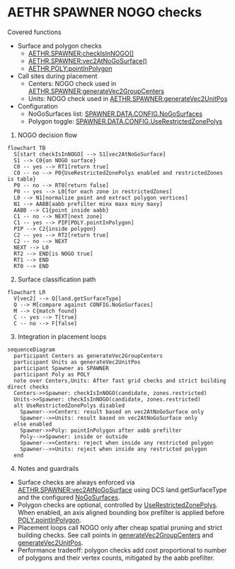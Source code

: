 # AETHR SPAWNER NOGO checks

Covered functions
- Surface and polygon checks
  - [AETHR.SPAWNER:checkIsInNOGO()](dev/SPAWNER.lua:2085)
  - [AETHR.SPAWNER:vec2AtNoGoSurface()](dev/SPAWNER.lua:2128)
  - [AETHR.POLY:pointInPolygon](dev/POLY.lua:61)
- Call sites during placement
  - Centers: NOGO check used in [AETHR.SPAWNER:generateVec2GroupCenters](dev/SPAWNER.lua:1227)
  - Units: NOGO check used in [AETHR.SPAWNER:generateVec2UnitPos](dev/SPAWNER.lua:1504)
- Configuration
  - NoGoSurfaces list: [SPAWNER.DATA.CONFIG.NoGoSurfaces](dev/SPAWNER.lua:108)
  - Polygon toggle: [SPAWNER.DATA.CONFIG.UseRestrictedZonePolys](dev/SPAWNER.lua:101)

1. NOGO decision flow

```mermaid
flowchart TB
  S[start checkIsInNOGO] --> S1[vec2AtNoGoSurface]
  S1 --> C0{on NOGO surface}
  C0 -- yes --> RT1[return true]
  C0 -- no --> P0{UseRestrictedZonePolys enabled and restrictedZones is table}
  P0 -- no --> RT0[return false]
  P0 -- yes --> L0[for each zone in restrictedZones]
  L0 --> N1[normalize point and extract polygon vertices]
  N1 --> AABB[aabb prefilter minx maxx miny maxy]
  AABB --> C1{point inside aabb}
  C1 -- no --> NEXT[next zone]
  C1 -- yes --> PIP[POLY.pointInPolygon]
  PIP --> C2{inside polygon}
  C2 -- yes --> RT2[return true]
  C2 -- no --> NEXT
  NEXT --> L0
  RT2 --> END[is NOGO true]
  RT1 --> END
  RT0 --> END
```

2. Surface classification path

```mermaid
flowchart LR
  V[vec2] --> Q[land.getSurfaceType]
  Q --> M[compare against CONFIG.NoGoSurfaces]
  M --> C{match found}
  C -- yes --> T[true]
  C -- no --> F[false]
```

3. Integration in placement loops

```mermaid
sequenceDiagram
  participant Centers as generateVec2GroupCenters
  participant Units as generateVec2UnitPos
  participant Spawner as SPAWNER
  participant Poly as POLY
  note over Centers,Units: After fast grid checks and strict building direct checks
  Centers->>Spawner: checkIsInNOGO(candidate, zones.restricted)
  Units->>Spawner: checkIsInNOGO(candidate, zones.restricted)
  alt UseRestrictedZonePolys disabled
    Spawner-->>Centers: result based on vec2AtNoGoSurface only
    Spawner-->>Units: result based on vec2AtNoGoSurface only
  else enabled
    Spawner->>Poly: pointInPolygon after aabb prefilter
    Poly-->>Spawner: inside or outside
    Spawner-->>Centers: reject when inside any restricted polygon
    Spawner-->>Units: reject when inside any restricted polygon
  end
```

4. Notes and guardrails

- Surface checks are always enforced via [AETHR.SPAWNER:vec2AtNoGoSurface](dev/SPAWNER.lua:2128) using DCS land.getSurfaceType and the configured [NoGoSurfaces](dev/SPAWNER.lua:108).
- Polygon checks are optional, controlled by [UseRestrictedZonePolys](dev/SPAWNER.lua:101). When enabled, an axis aligned bounding box prefilter is applied before [POLY.pointInPolygon](dev/POLY.lua:61).
- Placement loops call NOGO only after cheap spatial pruning and strict building checks. See call points in [generateVec2GroupCenters](dev/SPAWNER.lua:1227) and [generateVec2UnitPos](dev/SPAWNER.lua:1504).
- Performance tradeoff: polygon checks add cost proportional to number of polygons and their vertex counts, mitigated by the aabb prefilter.